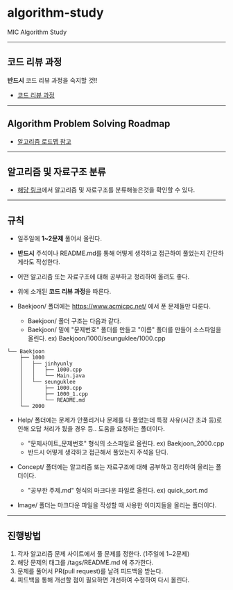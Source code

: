 # algorithm-study
MIC Algorithm Study

----
## 코드 리뷰 과정
**반드시** 코드 리뷰 과정을 숙지할 것!!
* [코드 리뷰 과정](https://github.com/KSU-CS-MICLab/algorithm-study/blob/master/codereview/README.md)
----
## Algorithm Problem Solving Roadmap
* [알고리즘 로드맵 참고](https://github.com/KSU-CS-MICLab/algorithm-study/blob/master/roadmap/README.md)
----
## 알고리즘 및 자료구조 분류
* [해당 링크](https://github.com/KSU-CS-MICLab/algorithm-study/blob/master/tags/README.md)에서 알고리즘 및 자료구조를 분류해놓은것을 확인할 수 있다. 
----
## 규칙
* 일주일에 **1~2문제** 풀어서 올린다. 
* **반드시** 주석이나 README.md를 통해 어떻게 생각하고 접근하여 풀었는지 간단하게라도 작성한다.
* 어떤 알고리즘 또는 자료구조에 대해 공부하고 정리하여 올려도 좋다.
* 위에 소개된 **코드 리뷰 과정**을 따른다.
* Baekjoon/ 폴더에는 https://www.acmicpc.net/ 에서 푼 문제들만 다룬다.

    - Baekjoon/ 폴더 구조는 다음과 같다.
    - Baekjoon/ 밑에 "문제번호" 폴더를 만들고 "이름" 폴더를 만들어 소스파일을 올린다. ex) Baekjoon/1000/seunguklee/1000.cpp
```
└── Baekjoon
    ├── 1000
    │   ├── jinhyunly
    │   │   ├── 1000.cpp
    │   │   └── Main.java
    │   └── seunguklee
    │       ├── 1000.cpp
    │       ├── 1000_1.cpp
    │       └── README.md
    └── 2000
``` 
* Help/ 폴더에는 문제가 안풀리거나 문제를 다 풀었는데 특정 사유(시간 초과 등)로 인해 오답 처리가 됬을 경우 등.. 도움을 요청하는 폴더이다.
    
    - "문제사이트_문제번호" 형식의 소스파일로 올린다. ex) Baekjoon_2000.cpp
    - 반드시 어떻게 생각하고 접근해서 풀었는지 주석을 단다. 
* Concept/ 폴더에는 알고리즘 또는 자료구조에 대해 공부하고 정리하여 올리는 폴더이다.
    
    - "공부한 주제.md" 형식의 마크다운 파일로 올린다. ex) quick_sort.md
* Image/ 폴더는 마크다운 파일을 작성할 때 사용한 이미지들을 올리는 폴더이다.
----
## 진행방법
1. 각자 알고리즘 문제 사이트에서 풀 문제를 정한다. (1주일에 1~2문제)
2. 해당 문제의 태그를 /tags/README.md 에 추가한다.
3. 문제를 풀어서 PR(pull request)를 날려 피드백을 받는다.
4. 피드백을 통해 개선할 점이 필요하면 개선하여 수정하여 다시 올린다.

